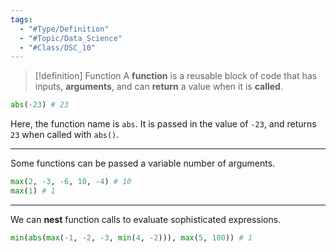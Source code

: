 ```yaml
---
tags:
  - "#Type/Definition"
  - "#Topic/Data_Science"
  - "#Class/DSC_10"
---
```


> [!definition] Function
> A **function** is a reusable block of code that has inputs, **arguments**, and can **return** a value when it is **called**.

```python
abs(-23) # 23
```
Here, the function name is `abs`. It is passed in the value of `-23`, and returns `23` when called with `abs()`.

---

Some functions can be passed a variable number of arguments.
```python
max(2, -3, -6, 10, -4) # 10
max(1) # 1
```

---

We can **nest** function calls to evaluate sophisticated expressions.
```python
min(abs(max(-1, -2, -3, min(4, -2))), max(5, 100)) # 1
```